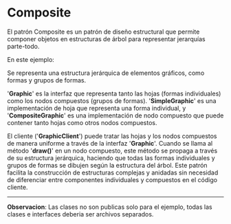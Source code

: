 # Composite

El patrón Composite es un patrón de diseño estructural que permite componer objetos en estructuras de árbol para representar jerarquías parte-todo.

En este ejemplo:

Se representa una estructura jerárquica de elementos gráficos, como formas y grupos de formas.

'**Graphic**' es la interfaz que representa tanto las hojas (formas individuales) como los nodos compuestos (grupos de formas). '**SimpleGraphic**' es una implementación de hoja que representa una forma individual, y '**CompositeGraphic**' es una implementación de nodo compuesto que puede contener tanto hojas como otros nodos compuestos.

El cliente ('**GraphicClient**') puede tratar las hojas y los nodos compuestos de manera uniforme a través de la interfaz '**Graphic**'. Cuando se llama al método '**draw()**' en un nodo compuesto, este método se propaga a través de su estructura jerárquica, haciendo que todas las formas individuales y grupos de formas se dibujen según la estructura del árbol. Este patrón facilita la construcción de estructuras complejas y anidadas sin necesidad de diferenciar entre componentes individuales y compuestos en el código cliente.

---
**Observacion**: Las clases no son publicas solo para el ejemplo, todas las clases e interfaces deberia ser archivos separados.
